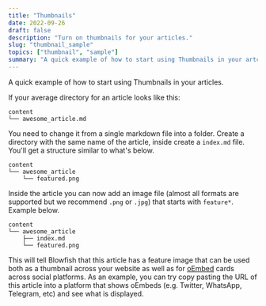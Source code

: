 ```yaml
---
title: "Thumbnails"
date: 2022-09-26
draft: false
description: "Turn on thumbnails for your articles."
slug: "thumbnail_sample"
topics: ["thumbnail", "sample"]
summary: "A quick example of how to start using Thumbnails in your artciles."
---
```


A quick example of how to start using Thumbnails in your articles.

If your average directory for an article looks like this: 

```shell
content
└── awesome_article.md
```

You need to change it from a single markdown file into a folder. Create a directory with the same name of the article, inside create a `index.md` file. You'll get a structure similar to what's below.

```shell
content
└── awesome_article
    └── featured.png
```

Inside the article you can now add an image file (almost all formats are supported but we recommend `.png` or `.jpg`) that starts with `feature*`. Example below.

```shell
content
└── awesome_article
    ├── index.md
    └── featured.png
```

This will tell Blowfish that this article has a feature image that can be used both as a thumbnail across your website as well as for <a target="_blank" href="https://oembed.com/">oEmbed</a> cards across social platforms. As an example, you can try copy pasting the URL of this article into a platform that shows oEmbeds (e.g. Twitter, WhatsApp, Telegram, etc) and see what is displayed.
